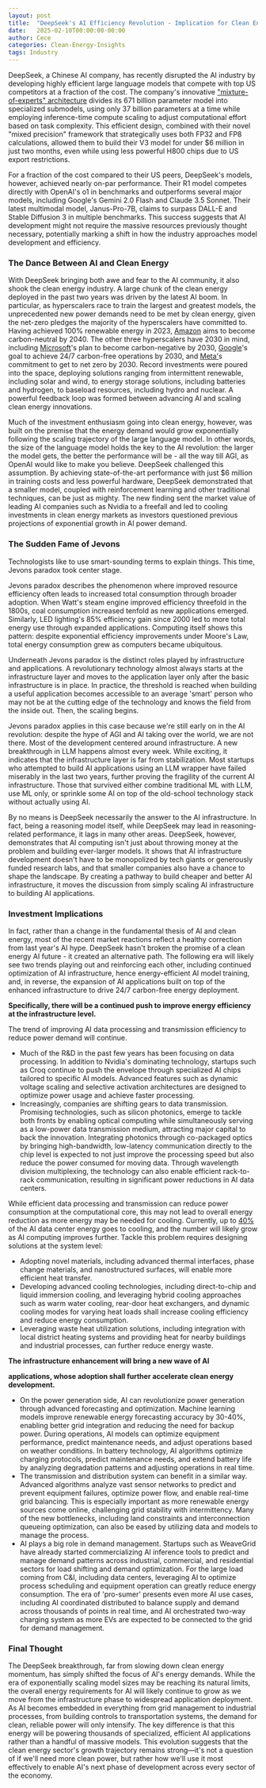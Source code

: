 ```yaml
---
layout: post
title:  "DeepSeek's AI Efficiency Revolution - Implication for Clean Energy"
date:   2025-02-10T00:00:00-00:00
author: Cece
categories: Clean-Energy-Insights
tags: Industry
---
```


DeepSeek, a Chinese AI company, has recently disrupted the AI industry by developing highly efficient large language models that compete with top US competitors at a fraction of the cost. The company's innovative ["mixture-of-experts" architecture](https://github.com/deepseek-ai/DeepSeek-V3) divides its 671 billion parameter model into specialized submodels, using only 37 billion parameters at a time while employing inference-time compute scaling to adjust computational effort based on task complexity. This efficient design, combined with their novel "mixed precision" framework that strategically uses both FP32 and FP8 calculations, allowed them to build their V3 model for under $6 million in just two months, even while using less powerful H800 chips due to US export restrictions.

For a fraction of the cost compared to their US peers, DeepSeek's models, however, achieved nearly on-par performance. Their R1 model competes directly with OpenAI's o1 in benchmarks and outperforms several major models, including Google's Gemini 2.0 Flash and Claude 3.5 Sonnet. Their latest multimodal model, Janus-Pro-7B, claims to surpass DALL-E and Stable Diffusion 3 in multiple benchmarks. This success suggests that AI development might not require the massive resources previously thought necessary, potentially marking a shift in how the industry approaches model development and efficiency.

### **The Dance Between AI and Clean Energy**

With DeepSeek bringing both awe and fear to the AI community, it also shook the clean energy industry. A large chunk of the clean energy deployed in the past two years was driven by the latest AI boom. In particular, as hyperscalers race to train the largest and greatest models, the unprecedented new power demands need to be met by clean energy, given the net-zero pledges the majority of the hyperscalers have committed to. Having achieved 100% renewable energy in 2023, [Amazon](https://sustainability.aboutamazon.com/climate-solutions/carbon-free-energy) aims to become carbon-neutral by 2040. The other three hyperscalers have 2030 in mind, including [Microsoft](https://blogs.microsoft.com/blog/2020/01/16/microsoft-will-be-carbon-negative-by-2030/)'s plan to become carbon-negative by 2030, [Google](https://sustainability.google/operating-sustainably/net-zero-carbon/)'s goal to achieve 24/7 carbon-free operations by 2030, and [Meta'](https://sustainability.atmeta.com/climate/)s commitment to get to net zero by 2030. Record investments were poured into the space, deploying solutions ranging from intermittent renewable, including solar and wind, to energy storage solutions, including batteries and hydrogen, to baseload resources, including hydro and nuclear. A powerful feedback loop was formed between advancing AI and scaling clean energy innovations.

Much of the investment enthusiasm going into clean energy, however, was built on the premise that the energy demand would grow exponentially following the scaling trajectory of the large language model. In other words, the size of the language model holds the key to the AI revolution: the larger the model gets, the better the performance will be - all the way till AGI, as OpenAI would like to make you believe. DeepSeek challenged this assumption. By achieving state-of-the-art performance with just $6 million in training costs and less powerful hardware, DeepSeek demonstrated that a smaller model, coupled with reinforcement learning and other traditional techniques, can be just as mighty. The new finding sent the market value of leading AI companies such as Nvidia to a freefall and led to cooling investments in clean energy markets as investors questioned previous projections of exponential growth in AI power demand.

### **The Sudden Fame of Jevons**

Technologists like to use smart-sounding terms to explain things. This time, Jevons paradox took center stage.

Jevons paradox describes the phenomenon where improved resource efficiency often leads to increased total consumption through broader adoption. When Watt's steam engine improved efficiency threefold in the 1800s, coal consumption increased tenfold as new applications emerged. Similarly, LED lighting's 85% efficiency gain since 2000 led to more total energy use through expanded applications. Computing itself shows this pattern: despite exponential efficiency improvements under Moore's Law, total energy consumption grew as computers became ubiquitous.

Underneath Jevons paradox is the distinct roles played by infrastructure and applications. A revolutionary technology almost always starts at the infrastructure layer and moves to the application layer only after the basic infrastructure is in place. In practice, the threshold is reached when building a useful application becomes accessible to an average 'smart' person who may not be at the cutting edge of the technology and knows the field from the inside out. Then, the scaling begins.

Jevons paradox applies in this case because we're still early on in the AI revolution: despite the hype of AGI and AI taking over the world, we are not there. Most of the development centered around infrastructure. A new breakthrough in LLM happens almost every week. While exciting, it indicates that the infrastructure layer is far from stabilization. Most startups who attempted to build AI applications using an LLM wrapper have failed miserably in the last two years, further proving the fragility of the current AI infrastructure. Those that survived either combine traditional ML with LLM, use ML only, or sprinkle some AI on top of the old-school technology stack without actually using AI.

By no means is DeepSeek necessarily the answer to the AI infrastructure. In fact, being a reasoning model itself, while DeepSeek may lead in reasoning-related performance, it lags in many other areas. DeepSeek, however, demonstrates that AI computing isn't just about throwing money at the problem and building ever-larger models. It shows that AI infrastructure development doesn't have to be monopolized by tech giants or generously funded research labs, and that smaller companies also have a chance to shape the landscape. By creating a pathway to build cheaper and better AI infrastructure, it moves the discussion from simply scaling AI infrastructure to building AI applications.

### **Investment Implications**

In fact, rather than a change in the fundamental thesis of AI and clean energy, most of the recent market reactions reflect a healthy correction from last year's AI hype. DeepSeek hasn't broken the promise of a clean energy AI future - it created an alternative path. The following era will likely see two trends playing out and reinforcing each other, including continued optimization of AI infrastructure, hence energy-efficient AI model training, and, in reverse, the expansion of AI applications built on top of the enhanced infrastructure to drive 24/7 carbon-free energy deployment. 

**Specifically, there will be a continued push to improve energy efficiency at the infrastructure level.**

The trend of improving AI data processing and transmission efficiency to reduce power demand will continue. 

- Much of the R&D in the past few years has been focusing on data processing. In addition to Nvidia's dominating technology, startups such as Croq continue to push the envelope through specialized AI chips tailored to specific AI models. Advanced features such as dynamic voltage scaling and selective activation architectures are designed to optimize power usage and achieve faster processing.
- Increasingly, companies are shifting gears to data transmission. Promising technologies, such as silicon photonics, emerge to tackle both fronts by enabling optical computing while simultaneously serving as a low-power data transmission medium, attracting major capital to back the innovation. Integrating photonics through co-packaged optics by bringing high-bandwidth, low-latency communication directly to the chip level is expected to not just improve the processing speed but also reduce the power consumed for moving data. Through wavelength division multiplexing, the technology can also enable efficient rack-to-rack communication, resulting in significant power reductions in AI data centers.

While efficient data processing and transmission can reduce power consumption at the computational core, this may not lead to overall energy reduction as more energy may be needed for cooling. Currently, up to [40%](https://www.mckinsey.com/industries/technology-media-and-telecommunications/our-insights/investing-in-the-rising-data-center-economy) of the AI data center energy goes to cooling, and the number will likely grow as AI computing improves further. Tackle this problem requires designing solutions at the system level: 

- Adopting novel materials, including advanced thermal interfaces, phase change materials, and nanostructured surfaces, will enable more efficient heat transfer.
- Developing advanced cooling technologies, including direct-to-chip and liquid immersion cooling, and leveraging hybrid cooling approaches such as warm water cooling, rear-door heat exchangers, and dynamic cooling modes for varying heat loads shall increase cooling efficiency and reduce energy consumption.
- Leveraging waste heat utilization solutions, including integration with local district heating systems and providing heat for nearby buildings and industrial processes, can further reduce energy waste.

**The infrastructure enhancement will bring a new wave of AI** 

**applications, whose adoption shall further accelerate clean energy development.**

- On the power generation side, AI can revolutionize power generation through advanced forecasting and optimization. Machine learning models improve renewable energy forecasting accuracy by 30-40%, enabling better grid integration and reducing the need for backup power. During operations, AI models can optimize equipment performance, predict maintenance needs, and adjust operations based on weather conditions. In battery technology, AI algorithms optimize charging protocols, predict maintenance needs, and extend battery life by analyzing degradation patterns and adjusting operations in real time.
- The transmission and distribution system can benefit in a similar way. Advanced algorithms analyze vast sensor networks to predict and prevent equipment failures, optimize power flow, and enable real-time grid balancing. This is especially important as more renewable energy sources come online, challenging grid stability with intermittency. Many of the new bottlenecks, including land constraints and interconnection queueing optimization, can also be eased by utilizing data and models to manage the process.
- AI plays a big role in demand management. Startups such as WeaveGrid have already started commercializing AI inference tools to predict and manage demand patterns across industrial, commercial, and residential sectors for load shifting and demand optimization. For the large load coming from C&I, including data centers, leveraging AI to optimize process scheduling and equipment operation can greatly reduce energy consumption. The era of 'pro-sumer' presents even more AI use cases, including AI coordinated distributed to balance supply and demand across thousands of points in real time, and AI orchestrated two-way charging system as more EVs are expected to be connected to the grid for demand management.

### **Final Thought**

The DeepSeek breakthrough, far from slowing down clean energy momentum, has simply shifted the focus of AI's energy demands. While the era of exponentially scaling model sizes may be reaching its natural limits, the overall energy requirements for AI will likely continue to grow as we move from the infrastructure phase to widespread application deployment. As AI becomes embedded in everything from grid management to industrial processes, from building controls to transportation systems, the demand for clean, reliable power will only intensify. The key difference is that this energy will be powering thousands of specialized, efficient AI applications rather than a handful of massive models. This evolution suggests that the clean energy sector's growth trajectory remains strong—it's not a question of if we'll need more clean power, but rather how we'll use it most effectively to enable AI's next phase of development across every sector of the economy.